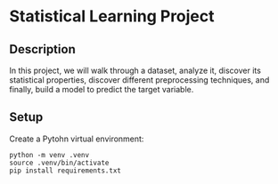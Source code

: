 # Statistical Learning Project

## Description

In this project, we will walk through a dataset, analyze it, discover its statistical properties, discover different preprocessing techniques, and finally, build a model to predict the target variable.

## Setup

Create a Pytohn virtual environment:

```{bash}
python -m venv .venv
source .venv/bin/activate
pip install requirements.txt
```

